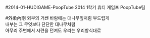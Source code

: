 #2014-01-HUDIGAME-PoopTube
2014 1학기 휴디 게임프 PoopTube팀  
  
#外柔內剛
외부의 거쌘 바람에는 대나무잎처럼 부드럽게  
내부는 그 무엇보다 단단한 대나무처럼  
아무리 주변에서 시련을 던져도 우리는 우리방식대로  
